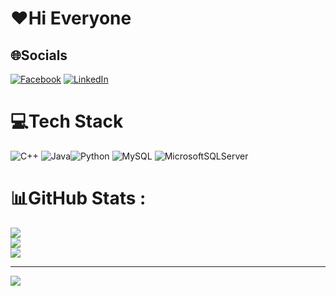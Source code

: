 # ❤️Hi Everyone
## 🌐Socials
[![Facebook](https://img.shields.io/badge/Facebook-%231877F2.svg?logo=Facebook&logoColor=white)](https://facebook.com/https://www.facebook.com/Huyecod/) [![LinkedIn](https://img.shields.io/badge/LinkedIn-%230077B5.svg?logo=linkedin&logoColor=white)](https://linkedin.com/in/https://www.linkedin.com/in/huy-nguyen-b49151230/) 

# 💻Tech Stack
![C++](https://img.shields.io/badge/c++-%2300599C.svg?style=flat&logo=c%2B%2B&logoColor=white) ![Java](https://img.shields.io/badge/java-%23ED8B00.svg?style=flat&logo=java&logoColor=white)![Python](https://img.shields.io/badge/python-3670A0?style=flat&logo=python&logoColor=ffdd54) ![MySQL](https://img.shields.io/badge/mysql-%2300f.svg?style=flat&logo=mysql&logoColor=white) ![MicrosoftSQLServer](https://img.shields.io/badge/Microsoft%20SQL%20Sever-CC2927?style=flat&logo=microsoft%20sql%20server&logoColor=white)
# 📊GitHub Stats :
![](https://github-readme-stats.vercel.app/api?username=HuyALT&theme=calm&hide_border=false&include_all_commits=false&count_private=true)<br/>
![](https://github-readme-streak-stats.herokuapp.com/?user=HuyALT&theme=calm&hide_border=false)<br/>
![](https://github-readme-stats.vercel.app/api/top-langs/?username=HuyALT&theme=calm&hide_border=false&include_all_commits=false&count_private=true&layout=compact)

---
[![](https://visitcount.itsvg.in/api?id=HuyALT&icon=0&color=0)](https://visitcount.itsvg.in)
